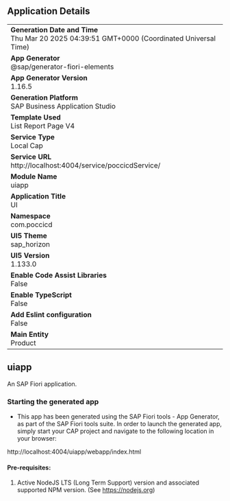 ## Application Details
|               |
| ------------- |
|**Generation Date and Time**<br>Thu Mar 20 2025 04:39:51 GMT+0000 (Coordinated Universal Time)|
|**App Generator**<br>@sap/generator-fiori-elements|
|**App Generator Version**<br>1.16.5|
|**Generation Platform**<br>SAP Business Application Studio|
|**Template Used**<br>List Report Page V4|
|**Service Type**<br>Local Cap|
|**Service URL**<br>http://localhost:4004/service/poccicdService/|
|**Module Name**<br>uiapp|
|**Application Title**<br>UI|
|**Namespace**<br>com.poccicd|
|**UI5 Theme**<br>sap_horizon|
|**UI5 Version**<br>1.133.0|
|**Enable Code Assist Libraries**<br>False|
|**Enable TypeScript**<br>False|
|**Add Eslint configuration**<br>False|
|**Main Entity**<br>Product|

## uiapp

An SAP Fiori application.

### Starting the generated app

-   This app has been generated using the SAP Fiori tools - App Generator, as part of the SAP Fiori tools suite.  In order to launch the generated app, simply start your CAP project and navigate to the following location in your browser:

http://localhost:4004/uiapp/webapp/index.html

#### Pre-requisites:

1. Active NodeJS LTS (Long Term Support) version and associated supported NPM version.  (See https://nodejs.org)



